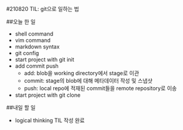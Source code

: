 #210820 TIL: git으로 일하는 법

##오늘 한 일

- shell command
- vim command
- markdown syntax
- git config
- start project with git init
- add commit push
	- add: blob을 working directory에서 stage로 이관
	- commit: stage의 blob에 대해 메타데이터 작성 및 스냅샷
	- push: local repo에 적재된 commit들을 remote repository로 이송
- start project with git clone

##내일 할 일
- logical thinking TIL 작성 완료


